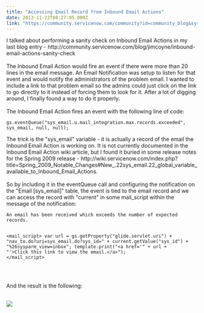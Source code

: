 ```yaml
---
title: "Accessing Email Record from Inbound Email Actions"
date: 2013-11-22T08:27:05.000Z
link: "https://community.servicenow.com/community?id=community_blog&sys_id=589caae1dbd0dbc01dcaf3231f9619f1"
---
```

<p>I talked about performing a sanity check on Inbound Email Actions in my last blog entry - http://community.servicenow.com/blog/jimcoyne/inbound-email-actions-sanity-check<br /><br />The Inbound Email Action would fire an event if there were more than 20 lines in the email message. An Email Notification was setup to listen for that event and would notify the administrators of the problem email. I wanted to include a link to that problem email so the admins could just click on the link to go directly to it instead of forcing them to look for it. After a lot of digging around, I finally found a way to do it properly.<br /><br />The Inbound Email Action fires an event with the following line of code:</p>
<pre class="language-javascript"><code>gs.eventQueue(&#34;sys_email.u.mail_integration.max.records.exceeded&#34;, sys_email, null, null);</code></pre>
<p>The trick is the &#34;sys_email&#34; variable - it is actually a record of the email the Inbound Email Action is working on. It is not currently documented in the Inbound Email Action wiki article, but I found it buried in some release notes for the Spring 2009 release - http://wiki.servicenow.com/index.php?title&#61;Spring_2009_Notable_Changes#New_.22sys_email.22_global_variable_available_to_Inbound_Email_Actions.<br /><br />So by including it in the eventQueue call and configuring the notification on the &#34;Email [sys_email]&#34; table, the event is tied to the email record and we can access the record with &#34;current&#34; in some mail_script within the message of the notification:</p>
<pre class="language-javascript"><code>An email has been received which exceeds the number of expected records.

&lt;mail_script&gt;
   var url &#61; gs.getProperty(&#34;glide.servlet.uri&#34;) &#43; &#34;nav_to.do?uri&#61;sys_email.do?sys_id&#61;&#34; &#43; current.getValue(&#34;sys_id&#34;) &#43; &#34;%26sysparm_view&#61;inbox&#34;;
   template.print(&#34;&lt;a href&#61;&#39;&#34; &#43; url &#43; &#34;&#39;&gt;Click this link to view the email.&lt;/a&gt;&#34;);
&lt;/mail_script&gt;</code></pre>
<p> </p>
<p>And the result is the following:</p>
<p><br /><img src="1dd24e3cdbb2eb00656a5583ca961998.iix" /></p>